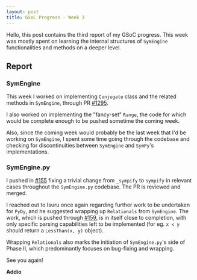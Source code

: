 ```yaml
---
layout: post
title: GSoC Progress - Week 3
---
```


Hello, this post contains the third report of my GSoC progress. This week was mostly spent on learning the internal structures of `SymEngine` functionalities and methods on a deeper level.

## Report

### SymEngine
This week I worked on implementing `Conjugate` class and the related methods in `SymEngine`, through PR [#1295](https://github.com/symengine/symengine/pull/1295).

I also worked on implementing the "fancy-set" `Range`, the code for which would be complete enough to be pushed sometime the coming week. 

Also, since the coming week would probably be the last week that I'd be working on `SymEngine`, I spent some time going through the codebase and checking for discontinuities between `SymEngine` and `SymPy`'s implementations.

### SymEngine.py
I pushed in [#155](https://github.com/symengine/symengine.py/pull/155) fixing a trivial change from `_sympify` to `sympify` in relevant cases throughout the `SymEngine.py` codebase. The PR is reviewed and merged.

I reached out to Isuru once again regarding further work to be undertaken for `PyDy`, and he suggested wrapping up `Relationals` from `SymEngine`. The work, which is pushed through [#159](https://github.com/symengine/symengine.py/pull/159), is in itself close to completion, with only specific parsing capabilities left to be implemented (for eg.  `x < y` should return a `LessThan(x, y)` object). 

Wrapping `Relationals` also marks the initiation of `SymEngine.py`'s side of Phase II, which predominantly focuses on bug-fixing and wrapping.

See you again!

**Addio**
